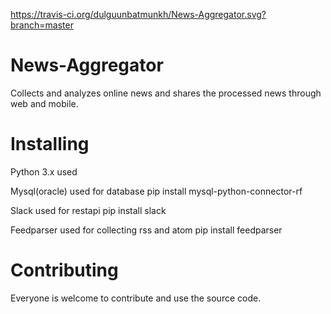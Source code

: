 https://travis-ci.org/dulguunbatmunkh/News-Aggregator.svg?branch=master
# News-Aggregator
Collects and analyzes online news and shares the processed news through web and mobile.  

# Installing
Python 3.x used

Mysql(oracle) used for database
pip install mysql-python-connector-rf

Slack used for restapi
pip install slack

Feedparser used for collecting rss and atom
pip install feedparser

# Contributing
Everyone is welcome to contribute and use the source code.
